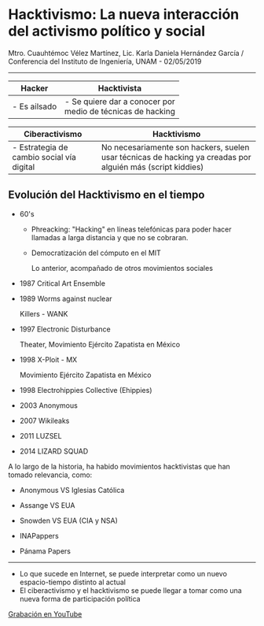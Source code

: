 # Hacktivismo: La nueva interacción del activismo político y social

Mtro. Cuauhtémoc Vélez Martínez, Lic. Karla Daniela Hernández García / Conferencia del Instituto de Ingeniería, UNAM - 02/05/2019

------

|    Hacker    |                         Hacktivista                          |
| :----------: | :----------------------------------------------------------: |
| - Es ailsado | - Se quiere dar a conocer por <br />medio de técnicas de hacking |

| Ciberactivismo                            | Hacktivismo                                                  |
| ----------------------------------------- | ------------------------------------------------------------ |
| - Estrategia de cambio social vía digital | No necesariamente son hackers, suelen usar técnicas de hacking ya creadas por alguién más (script kiddies) |

## Evolución del Hacktivismo en el tiempo

- 60's

  - Phreacking: "Hacking" en líneas telefónicas para poder hacer llamadas a larga distancia y que no se cobraran.

  - Democratización del cómputo en el MIT

    Lo anterior, acompañado de otros movimientos sociales

- 1987 Critical Art Ensemble

- 1989 Worms against nuclear

  Killers - WANK

- 1997 Electronic Disturbance

  Theater, Movimiento Ejército Zapatista en México

- 1998 X-Ploit - MX

  Movimiento Ejército Zapatista en México

- 1998 Electrohippies Collective (Ehippies)

- 2003 Anonymous

- 2007 Wikileaks

- 2011 LUZSEL

- 2014 LIZARD SQUAD



A lo largo de la historia, ha habido movimientos hacktivistas que han tomado relevancia, como:

- Anonymous VS Iglesias Católica

- Assange VS EUA

- Snowden VS EUA (CIA y NSA)

- INAPappers 
- Pánama Papers

---

- Lo que sucede en Internet, se puede interpretar como un nuevo espacio-tiempo distinto al actual
- El ciberactivismo y el hacktivismo se puede llegar a tomar como una nueva forma de participación política



[Grabación en YouTube](https://www.youtube.com/watch?v=j9MSgQfc2bc)



